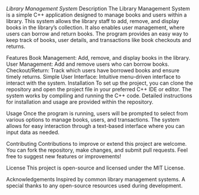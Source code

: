 *Library Management System*
Description
The Library Management System is a simple C++ application designed to manage books and users within a library. This system allows the library staff to add, remove, and display books in the library’s collection. It also enables user management, where users can borrow and return books. The program provides an easy way to keep track of books, user details, and transactions like book checkouts and returns.

Features
Book Management: Add, remove, and display books in the library.
User Management: Add and remove users who can borrow books.
Checkout/Return: Track which users have borrowed books and ensure timely returns.
Simple User Interface: Intuitive menu-driven interface to interact with the system.
Installation
To set up the project, you can clone the repository and open the project file in your preferred C++ IDE or editor. The system works by compiling and running the C++ code. Detailed instructions for installation and usage are provided within the repository.

Usage
Once the program is running, users will be prompted to select from various options to manage books, users, and transactions. The system allows for easy interaction through a text-based interface where you can input data as needed.

Contributing
Contributions to improve or extend this project are welcome. You can fork the repository, make changes, and submit pull requests. Feel free to suggest new features or improvements!

License
This project is open-source and licensed under the MIT License.

Acknowledgements
Inspired by common library management systems.
A special thanks to any open-source resources used during development.
